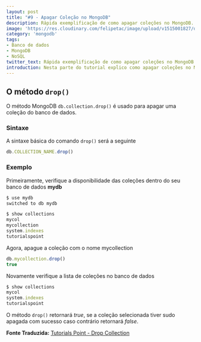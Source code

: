 ```yaml
---
layout: post
title: "#9 - Apagar Coleção no MongoDB"
description: Rápida exemplificação de como apagar coleções no MongoDB.
image: 'https://res.cloudinary.com/felipetac/image/upload/v1515001827/delete2_p6xdmi.png'
category: 'mongodb'
tags:
- Banco de dados
- MongoDB
- NoSQL
twitter_text: Rápida exemplificação de como apagar coleções no MongoDB.
introduction: Nesta parte do tutorial expĺico como apagar coleções no MongoDB.
---
```


## O método ```drop()```

O método MongoDB ```db.collection.drop()``` é usado para apagar uma coleção do banco de dados.

### Sintaxe

A sintaxe básica do comando ```drop()``` será a seguinte

```js
db.COLLECTION_NAME.drop()
```

### Exemplo

Primeiramente, verifique a disponibilidade das coleções dentro do seu banco de dados **mydb**

```js
$ use mydb
switched to db mydb

$ show collections
mycol
mycollection
system.indexes
tutorialspoint
```

Agora, apague a coleção com o nome mycollection

```js
db.mycollection.drop()
true
```

Novamente verifique a lista de coleções no banco de dados

```js
$ show collections
mycol
system.indexes
tutorialspoint
```

O método ```drop()``` retornará *true*, se a coleção selecionada tiver sudo apagada com sucesso caso contrário retornará *false*.

**Fonte Traduzida:** [Tutorials Point - Drop Collection](http://www.tutorialspoint.com/mongodb/mongodb_drop_collection.htm)
